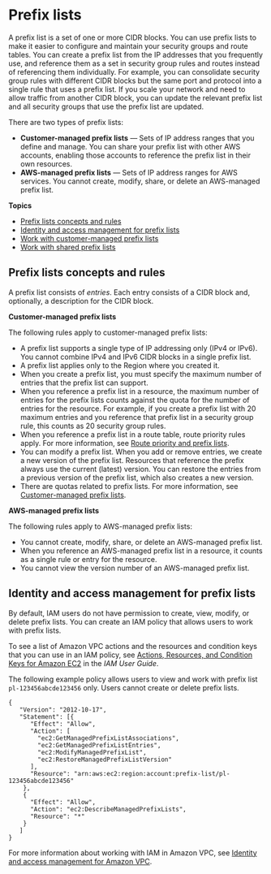 # Prefix lists<a name="managed-prefix-lists"></a>

A prefix list is a set of one or more CIDR blocks\. You can use prefix lists to make it easier to configure and maintain your security groups and route tables\. You can create a prefix list from the IP addresses that you frequently use, and reference them as a set in security group rules and routes instead of referencing them individually\. For example, you can consolidate security group rules with different CIDR blocks but the same port and protocol into a single rule that uses a prefix list\. If you scale your network and need to allow traffic from another CIDR block, you can update the relevant prefix list and all security groups that use the prefix list are updated\.

There are two types of prefix lists:
+ **Customer\-managed prefix lists** — Sets of IP address ranges that you define and manage\. You can share your prefix list with other AWS accounts, enabling those accounts to reference the prefix list in their own resources\.
+ **AWS\-managed prefix lists** — Sets of IP address ranges for AWS services\. You cannot create, modify, share, or delete an AWS\-managed prefix list\.

**Topics**
+ [Prefix lists concepts and rules](#managed-prefix-lists-concepts)
+ [Identity and access management for prefix lists](#managed-prefix-lists-iam)
+ [Work with customer\-managed prefix lists](working-with-managed-prefix-lists.md)
+ [Work with shared prefix lists](sharing-managed-prefix-lists.md)

## Prefix lists concepts and rules<a name="managed-prefix-lists-concepts"></a>

A prefix list consists of *entries*\. Each entry consists of a CIDR block and, optionally, a description for the CIDR block\.

**Customer\-managed prefix lists**

The following rules apply to customer\-managed prefix lists:
+ A prefix list supports a single type of IP addressing only \(IPv4 or IPv6\)\. You cannot combine IPv4 and IPv6 CIDR blocks in a single prefix list\.
+ A prefix list applies only to the Region where you created it\.
+ When you create a prefix list, you must specify the maximum number of entries that the prefix list can support\.
+ When you reference a prefix list in a resource, the maximum number of entries for the prefix lists counts against the quota for the number of entries for the resource\. For example, if you create a prefix list with 20 maximum entries and you reference that prefix list in a security group rule, this counts as 20 security group rules\.
+ When you reference a prefix list in a route table, route priority rules apply\. For more information, see [Route priority and prefix lists](VPC_Route_Tables.md#route-priority-managed-prefix-list)\.
+ You can modify a prefix list\. When you add or remove entries, we create a new version of the prefix list\. Resources that reference the prefix always use the current \(latest\) version\. You can restore the entries from a previous version of the prefix list, which also creates a new version\.
+ There are quotas related to prefix lists\. For more information, see [Customer\-managed prefix lists](amazon-vpc-limits.md#vpc-quotas-managed-prefix-lists)\.

**AWS\-managed prefix lists**

The following rules apply to AWS\-managed prefix lists:
+ You cannot create, modify, share, or delete an AWS\-managed prefix list\.
+ When you reference an AWS\-managed prefix list in a resource, it counts as a single rule or entry for the resource\.
+ You cannot view the version number of an AWS\-managed prefix list\.

## Identity and access management for prefix lists<a name="managed-prefix-lists-iam"></a>

By default, IAM users do not have permission to create, view, modify, or delete prefix lists\. You can create an IAM policy that allows users to work with prefix lists\.

To see a list of Amazon VPC actions and the resources and condition keys that you can use in an IAM policy, see [Actions, Resources, and Condition Keys for Amazon EC2](https://docs.aws.amazon.com/IAM/latest/UserGuide/list_amazonec2.html) in the *IAM User Guide*\.

The following example policy allows users to view and work with prefix list `pl-123456abcde123456` only\. Users cannot create or delete prefix lists\.

```
{
   "Version": "2012-10-17",
   "Statement": [{
      "Effect": "Allow",
      "Action": [
        "ec2:GetManagedPrefixListAssociations",
        "ec2:GetManagedPrefixListEntries",
        "ec2:ModifyManagedPrefixList",
        "ec2:RestoreManagedPrefixListVersion"
      ],
      "Resource": "arn:aws:ec2:region:account:prefix-list/pl-123456abcde123456"
    },
    {
      "Effect": "Allow",
      "Action": "ec2:DescribeManagedPrefixLists",
      "Resource": "*"
    }
   ]
}
```

For more information about working with IAM in Amazon VPC, see [Identity and access management for Amazon VPC](security-iam.md)\.